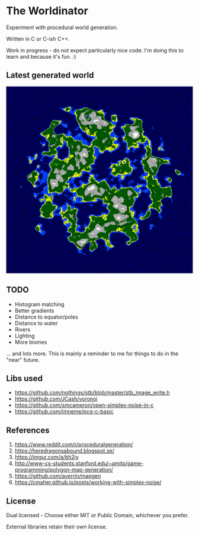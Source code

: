 The Worldinator
=======================

Experiment with procedural world generation.

Written in C or C-ish C++.

Work in progress - do not expect particularly nice code. I'm doing this to learn and because it's fun. :)

Latest generated world
----------------------
![](project/test2d.png)

TODO
----

* Histogram matching
* Better gradients
* Distance to equator/poles
* Distance to water
* Rivers
* Lighting
* More biomes

... and lots more. This is mainly a reminder to me for things to do in the "near" future.


Libs used
---------
* https://github.com/nothings/stb/blob/master/stb_image_write.h
* https://github.com/JCash/voronoi
* https://github.com/smcameron/open-simplex-noise-in-c
* https://github.com/imneme/pcg-c-basic


References
----------
1. https://www.reddit.com/r/proceduralgeneration/
1. https://heredragonsabound.blogspot.se/
1. https://imgur.com/a/bh2iy
1. http://www-cs-students.stanford.edu/~amitp/game-programming/polygon-map-generation/
1. https://github.com/averrin/mapgen
1. https://cmaher.github.io/posts/working-with-simplex-noise/

License
-------

Dual licensed - Choose either MIT or Public Domain, whichever you prefer.

External libraries retain their own license.
